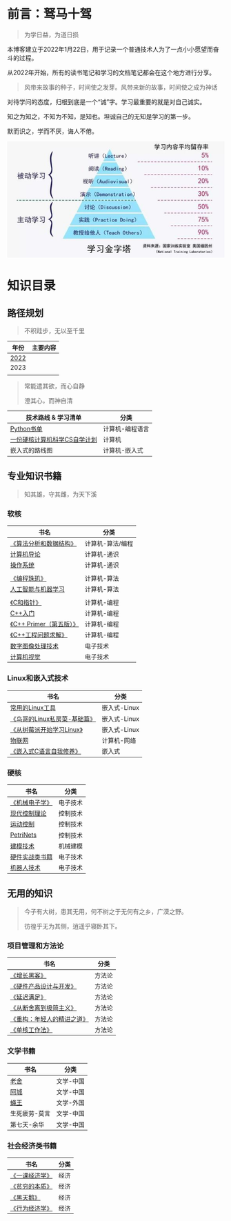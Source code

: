 # 前言：驽马十驾

>  为学日益，为道日损

本博客建立于2022年1月22日，用于记录一个普通技术人为了一点小小愿望而奋斗的过程。

从2022年开始，所有的读书笔记和学习的文档笔记都会在这个地方进行分享。

> 风带来故事的种子，时间使之发芽。风带来新的故事，时间使之成为神话

对待学问的态度，归根到底是一个“诚”字。学习最重要的就是对自己诚实。

知之为知之，不知为不知，是知也。坦诚自己的无知是学习的第一步。

默而识之，学而不厌，诲人不倦。

![如何学习](books\img\HowToLearn.png)

# 知识目录

## 路径规划

> 不积跬步，无以至千里

| 年份                  | 主要内容 |
| --------------------- | -------- |
| [2022](路径.md/#2022) |          |
| 2023                  |          |
|                       |          |

> 常能遣其欲，而心自静
>
> 澄其心，而神自清

| 技术路线 & 学习清单                                        | 分类            |
| ---------------------------------------------------------- | --------------- |
| [Python书单](books\计算机\程序\Python书单)                 | 计算机-编程语言 |
| [一份硬核计算机科学CS自学计划](books\计算机\CSlearning.md) | 计算机          |
| 嵌入式的路线图                                             | 计算机-嵌入式   |



## 专业知识书籍

> 知其雄，守其雌，为天下溪

### 软核

| 书名                                                         | 分类            |
| ------------------------------------------------------------ | --------------- |
| [《算法分析和数据结构》](books\计算机\程序\算法分析和数据结构.md) | 计算机-算法/编程 |
| [计算机导论](books\计算机\程序\计算机导论.md) | 计算机-通识 |
| [操作系统](books\计算机\操作系统) | 计算机-通识 |
|  |  |
| [《编程珠玑》](books\计算机\程序\编程珠玑.md)                | 计算机-算法 |
| [人工智能与机器学习](books\计算机\AI.md)                     | 计算机-算法     |
|  |  |
| [《C和指针》](books\计算机\程序\PointersOnC.md)             | 计算机-编程 |
| [C++入门](books\计算机\程序\C++入门笔记.md) | 计算机-编程 |
| [《C++ Primer（第五版）》](books\计算机\程序\C++Primer.md)  | 计算机-编程 |
| [《C++工程问题求解》](books\计算机\程序\C++工程问题求解.md) | 计算机-编程 |
| [数字图像处理技术](books\硬件\数字图像处理.md) | 电子技术 |
| [计算机视觉](books\硬件\计算机视觉.md) | 电子技术 |
### Linux和嵌入式技术

| 书名                                                         | 分类         |
| ------------------------------------------------------------ | ------------ |
| [常用的Linux工具](books\计算机\Linux\0.常用“轮子”)           | 嵌入式-Linux |
| [《鸟哥的Linux私房菜-基础篇》](books\计算机\Linux\鸟哥的Linux私房菜-基础篇) | 嵌入式-Linux |
| [《从树莓派开始学习Linux》](books\计算机\Linux\树莓派开始学习Linux) | 嵌入式-Linux |
| [物联网](books\硬件\物联网IoT.md)                            | 计算机-网络  |
| [《嵌入式C语言自我修养》](books\计算机\程序\嵌入式C.md)      | 嵌入式       |

### 硬核

| 书名                                       | 分类     |
| ------------------------------------------ | -------- |
| [《机械电子学》](books\硬件\机械电子学.md) | 电子技术 |
| [现代控制理论](books\硬件\现代控制理论.md) | 控制技术 |
| [运动控制](books\硬件\运动控制.md)         | 控制技术 |
| [PetriNets](books\硬件\PetriNets)          | 控制技术 |
| [建模技术](books\硬件\建模技术.md)         | 机械建模 |
| [硬件实战类书籍](books\硬件\硬件实战类.md) | 电子技术 |
| [机器人技术](books\硬件\机器人技术.md)     | 电子技术 |




## 无用的知识

> 今子有大树，患其无用，何不树之于无何有之乡，广漠之野。
>
> 彷徨乎无为其侧，逍遥乎寝卧其下。

### 项目管理和方法论

| 书名                                                         | 分类   |
| ------------------------------------------------------------ | ------ |
| [《增长黑客》](books\方法论\增长黑客.md)                     | 方法论 |
| [《硬件产品设计与开发》](books\方法论\硬件产品设计与开发.md) | 方法论 |
| [《延迟满足》](books\方法论\延迟满足.md)                     | 方法论 |
| [《从断舍离到极简主义》](books\方法论\从断舍离到极简主义.md) | 方法论 |
| [《重构：年轻人的精进之道》](books\方法论\重构.md)           | 方法论 |
| [《单核工作法》](books\方法论\单核工作法.md)                 | 方法论 |

### 文学书籍

| 书名                       | 分类      |
| -------------------------- | --------- |
| [老舍](books\文学\老舍.md) | 文学-中国 |
| [阿城](books\文学\阿城.md) | 文学-中国 |
| [蝇王](books\文学\蝇王.md) | 文学-外国 |
| 生死疲劳-莫言              | 文学-中国 |
| 第七天-余华                | 文学-中国 |

### 社会经济类书籍

| 书名                                             | 分类 |
| ------------------------------------------------ | ---- |
| [《一课经济学》](books\经济和社会\一课经济学.md) | 经济 |
| [《贫穷的本质》](books\经济和社会\贫穷的本质.md) | 经济 |
| [《黑天鹅》](books\经济和社会\黑天鹅)            | 经济 |
| [《行为经济学》](books\经济和社会\行为经济学)    | 经济 |

